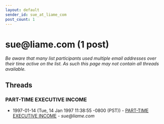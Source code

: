 ```yaml
---
layout: default
sender_id: sue_at_liame_com
post_count: 1
---
```


# sue<span>@</span>liame.com (1 post)

_Be aware that many list participants used multiple email addresses over their time active on the list. As such this page may not contain all threads available._

## Threads

### PART-TIME EXECUTIVE INCOME
+ 1997-01-14 (Tue, 14 Jan 1997 11:38:55 -0800 (PST)) - [PART-TIME EXECUTIVE INCOME](/archive/1997/01/eeeb4f6788bb9cd31d1e365815cb736f3f0cb22764fa5c42fba9a1807e503681) - _sue@liame.com_


